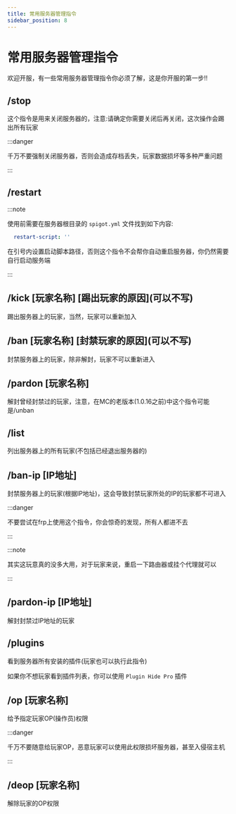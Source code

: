 ```yaml
---
title: 常用服务器管理指令
sidebar_position: 8
---
```


# 常用服务器管理指令

欢迎开服，有一些常用服务器管理指令你必须了解，这是你开服的第一步!!

## /stop

这个指令是用来关闭服务器的，注意:请确定你需要关闭后再关闭，这次操作会踢出所有玩家

:::danger

千万不要强制关闭服务器，否则会造成存档丢失，玩家数据损坏等多种严重问题

:::

## /restart

:::note

使用前需要在服务器根目录的 `spigot.yml` 文件找到如下内容:

```yaml
  restart-script: ''
```

在引号内设置启动脚本路径，否则这个指令不会帮你自动重启服务器，你仍然需要自行启动服务端

:::

## /kick [玩家名称] \[踢出玩家的原因]\(可以不写)

踢出服务器上的玩家，当然，玩家可以重新加入

## /ban [玩家名称] \[封禁玩家的原因]\(可以不写)

封禁服务器上的玩家，除非解封，玩家不可以重新进入

## /pardon [玩家名称]

解封曾经封禁过的玩家，注意，在MC的老版本(1.0.16之前)中这个指令可能是/unban

## /list

列出服务器上的所有玩家(不包括已经退出服务器的)

## /ban-ip [IP地址]

封禁服务器上的玩家(根据IP地址)，这会导致封禁玩家所处的IP的玩家都不可进入

:::danger

不要尝试在frp上使用这个指令，你会惊奇的发现，所有人都进不去

:::

:::note

其实这玩意真的没多大用，对于玩家来说，重启一下路由器或挂个代理就可以

:::

## /pardon-ip [IP地址]

解封封禁过IP地址的玩家

## /plugins

看到服务器所有安装的插件(玩家也可以执行此指令)

如果你不想玩家看到插件列表，你可以使用 `Plugin Hide Pro` 插件

## /op [玩家名称]

给予指定玩家OP(操作员)权限

:::danger

千万不要随意给玩家OP，恶意玩家可以使用此权限损坏服务器，甚至入侵宿主机

:::

## /deop [玩家名称]

解除玩家的OP权限
